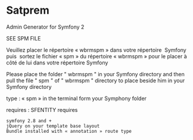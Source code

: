 # Satprem
Admin Generator for Symfony 2

SEE SPM FILE

Veuillez placer le répertoire « wbrmspm »  dans votre répertoire  Symfony   puis  sortez le fichier « spm »  du répertoire « wbrmspm » pour le placer à côté de lui dans votre répertoire Symfony


Please place the folder " wbrmspm "  in your Symfony directory and then pull the file " spm " of " wbrmspm " directory to place beside him in your Symfony directory


type  :  « spm »  in the terminal form your Symphony folder




requires : 
 SFENTITY  requires

	symfony 2.8 and +
	jQuery on your template base layout
	Bundle installed with « annotation » route type 
